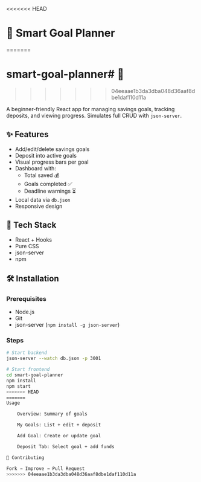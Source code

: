 <<<<<<< HEAD
# 🎯 Smart Goal Planner
=======
# smart-goal-planner# 🎯 
>>>>>>> 04eeaae1b3da3dba048d36aaf8dbe1daf110d11a

A beginner-friendly React app for managing savings goals, tracking deposits, and viewing progress. Simulates full CRUD with `json-server`.

## ✨ Features

- Add/edit/delete savings goals
- Deposit into active goals
- Visual progress bars per goal
- Dashboard with:
  - Total saved 💰
  - Goals completed ✅
  - Deadline warnings ⏳
- Local data via `db.json`
- Responsive design

## 🚀 Tech Stack

- React + Hooks
- Pure CSS
- json-server
- npm

## 🛠️ Installation

### Prerequisites
- Node.js
- Git
- json-server (`npm install -g json-server`)

### Steps

```bash
# Start backend
json-server --watch db.json -p 3001

# Start frontend
cd smart-goal-planner
npm install
npm start
<<<<<<< HEAD
=======
Usage

    Overview: Summary of goals

    My Goals: List + edit + deposit

    Add Goal: Create or update goal

    Deposit Tab: Select goal + add funds

🤝 Contributing

Fork → Improve → Pull Request
>>>>>>> 04eeaae1b3da3dba048d36aaf8dbe1daf110d11a
